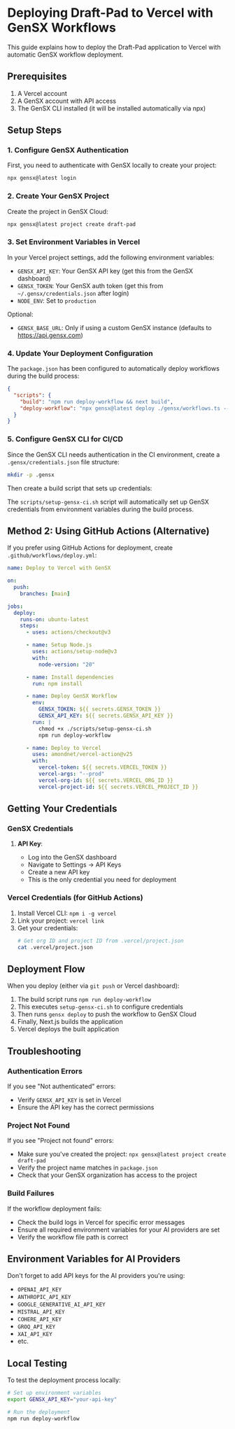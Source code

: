 # Deploying Draft-Pad to Vercel with GenSX Workflows

This guide explains how to deploy the Draft-Pad application to Vercel with automatic GenSX workflow deployment.

## Prerequisites

1. A Vercel account
2. A GenSX account with API access
3. The GenSX CLI installed (it will be installed automatically via npx)

## Setup Steps

### 1. Configure GenSX Authentication

First, you need to authenticate with GenSX locally to create your project:

```bash
npx gensx@latest login
```

### 2. Create Your GenSX Project

Create the project in GenSX Cloud:

```bash
npx gensx@latest project create draft-pad
```

### 3. Set Environment Variables in Vercel

In your Vercel project settings, add the following environment variables:

- `GENSX_API_KEY`: Your GenSX API key (get this from the GenSX dashboard)
- `GENSX_TOKEN`: Your GenSX auth token (get this from `~/.gensx/credentials.json` after login)
- `NODE_ENV`: Set to `production`

Optional:

- `GENSX_BASE_URL`: Only if using a custom GenSX instance (defaults to https://api.gensx.com)

### 4. Update Your Deployment Configuration

The `package.json` has been configured to automatically deploy workflows during the build process:

```json
{
  "scripts": {
    "build": "npm run deploy-workflow && next build",
    "deploy-workflow": "npx gensx@latest deploy ./gensx/workflows.ts --project draft-pad --env production --yes"
  }
}
```

### 5. Configure GenSX CLI for CI/CD

Since the GenSX CLI needs authentication in the CI environment, create a `.gensx/credentials.json` file structure:

```bash
mkdir -p .gensx
```

Then create a build script that sets up credentials:

The `scripts/setup-gensx-ci.sh` script will automatically set up GenSX credentials from environment variables during the build process.

## Method 2: Using GitHub Actions (Alternative)

If you prefer using GitHub Actions for deployment, create `.github/workflows/deploy.yml`:

```yaml
name: Deploy to Vercel with GenSX

on:
  push:
    branches: [main]

jobs:
  deploy:
    runs-on: ubuntu-latest
    steps:
      - uses: actions/checkout@v3

      - name: Setup Node.js
        uses: actions/setup-node@v3
        with:
          node-version: "20"

      - name: Install dependencies
        run: npm install

      - name: Deploy GenSX Workflow
        env:
          GENSX_TOKEN: ${{ secrets.GENSX_TOKEN }}
          GENSX_API_KEY: ${{ secrets.GENSX_API_KEY }}
        run: |
          chmod +x ./scripts/setup-gensx-ci.sh
          npm run deploy-workflow

      - name: Deploy to Vercel
        uses: amondnet/vercel-action@v25
        with:
          vercel-token: ${{ secrets.VERCEL_TOKEN }}
          vercel-args: "--prod"
          vercel-org-id: ${{ secrets.VERCEL_ORG_ID }}
          vercel-project-id: ${{ secrets.VERCEL_PROJECT_ID }}
```

## Getting Your Credentials

### GenSX Credentials

1. **API Key**:

   - Log into the GenSX dashboard
   - Navigate to Settings → API Keys
   - Create a new API key
   - This is the only credential you need for deployment

### Vercel Credentials (for GitHub Actions)

1. Install Vercel CLI: `npm i -g vercel`
2. Link your project: `vercel link`
3. Get your credentials:
   ```bash
   # Get org ID and project ID from .vercel/project.json
   cat .vercel/project.json
   ```

## Deployment Flow

When you deploy (either via `git push` or Vercel dashboard):

1. The build script runs `npm run deploy-workflow`
2. This executes `setup-gensx-ci.sh` to configure credentials
3. Then runs `gensx deploy` to push the workflow to GenSX Cloud
4. Finally, Next.js builds the application
5. Vercel deploys the built application

## Troubleshooting

### Authentication Errors

If you see "Not authenticated" errors:

- Verify `GENSX_API_KEY` is set in Vercel
- Ensure the API key has the correct permissions

### Project Not Found

If you see "Project not found" errors:

- Make sure you've created the project: `npx gensx@latest project create draft-pad`
- Verify the project name matches in `package.json`
- Check that your GenSX organization has access to the project

### Build Failures

If the workflow deployment fails:

- Check the build logs in Vercel for specific error messages
- Ensure all required environment variables for your AI providers are set
- Verify the workflow file path is correct

## Environment Variables for AI Providers

Don't forget to add API keys for the AI providers you're using:

- `OPENAI_API_KEY`
- `ANTHROPIC_API_KEY`
- `GOOGLE_GENERATIVE_AI_API_KEY`
- `MISTRAL_API_KEY`
- `COHERE_API_KEY`
- `GROQ_API_KEY`
- `XAI_API_KEY`
- etc.

## Local Testing

To test the deployment process locally:

```bash
# Set up environment variables
export GENSX_API_KEY="your-api-key"

# Run the deployment
npm run deploy-workflow
```
